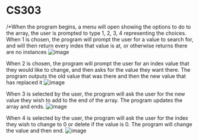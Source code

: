# CS303
/*When the program begins, a menu will open showing the options to do to the array, the user is prompted to type 1, 2, 3, 4 representing the choices. 
When 1 is chosen, the program will prompt the user for a value to search for, and will then return every index that value is at, or otherwise returns there are no instances
![image](https://github.com/Kona47/CS303/assets/113187139/c97de773-0bac-4447-933f-f2ff3c9efa6f)

When 2 is chosen, the program will prompt the user for an index value that they would like to change, and then asks for the value they want there.
The program outputs the old value that was there and then the new value that has replaced it
![image](https://github.com/Kona47/CS303/assets/113187139/b2097203-0c82-4bed-a698-c02593a92191)

When 3 is selected by the user, the program will ask the user for the new value they wish to add to the end of the array. The program updates the array and ends.
![image](https://github.com/Kona47/CS303/assets/113187139/5dbcea1f-c8d8-40d9-b3f3-b990a44f335b)

When 4 is selected by the user, the program will ask the user for the index they wish to change to 0 or delete if the value is 0. The program will change the value and then end.
![image](https://github.com/Kona47/CS303/assets/113187139/f1ce4eb9-2fb0-404b-99aa-e15c3a393717)






